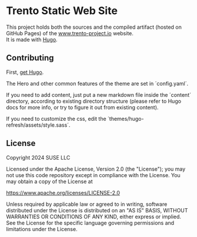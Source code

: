 # Trento Static Web Site
This project holds both the sources and the compiled artifact (hosted on GitHub Pages) of the www.trento-project.io website.  
It is made with [Hugo](https://gohugo.io/).

## Contributing

First, [get Hugo](https://gohugo.io/installation/).

The Hero and other common features of the theme are set in ´config.yaml´.

If you need to add content, just put a new markdown file inside the ´content´ directory, according to existing directory structure (please refer to Hugo docs for more info, or try to figure it out from existing content). 

If you need to customize the css, edit the ´themes/hugo-refresh/assets/style.sass´.

## License

Copyright 2024 SUSE LLC

Licensed under the Apache License, Version 2.0 (the "License"); you may not use
this code repository except in compliance with the License. You may obtain a copy of the
License at

https://www.apache.org/licenses/LICENSE-2.0

Unless required by applicable law or agreed to in writing, software distributed
under the License is distributed on an "AS IS" BASIS, WITHOUT WARRANTIES OR
CONDITIONS OF ANY KIND, either express or implied. See the License for the
specific language governing permissions and limitations under the License.
